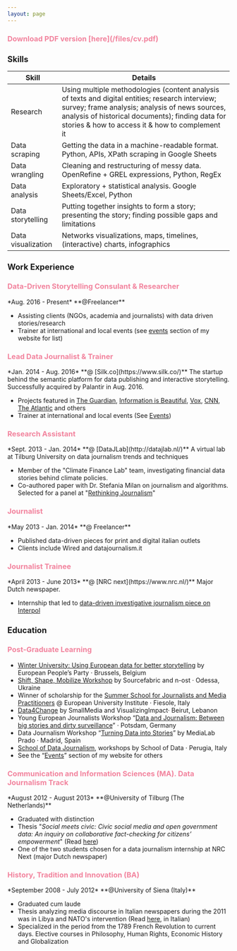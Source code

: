 ```yaml
---
layout: page
---
```


<h3 style="color:#F2849E">Download PDF version [here](/files/cv.pdf)</h3>
<h2 style="font-size:1.3em">Skills</h2>

Skill | Details
--- | ---
Research | Using multiple methodologies (content analysis of texts and digital entities; research interview; survey; frame analysis; analysis of news sources, analysis of historical documents); finding data for stories & how to access it & how to complement it 
Data scraping | Getting the data in a machine-readable format. Python, APIs, XPath scraping in Google Sheets
Data wrangling | Cleaning and restructuring of messy data. OpenRefine + GREL expressions, Python, RegEx
Data analysis | Exploratory + statistical analysis. Google Sheets/Excel, Python
Data storytelling | Putting together insights to form a story; presenting the story; finding possible gaps and limitations
Data visualization | Networks visualizations, maps, timelines, (interactive) charts, infographics  


<h2 style="font-size:1.3em">Work Experience</h2>

<h3 style="color:#F2849E">Data-Driven Storytelling Consulant & Researcher</h3>
*Aug. 2016 - Present*  
**@Freelancer**  

- Assisting clients (NGOs, academia and journalists) with data driven stories/research  
- Trainer at international and local events  (see [events](/events) section of my website for list)


<h3 style="color:#F2849E">Lead Data Journalist & Trainer</h3>
*Jan. 2014 - Aug. 2016*  
**@ [Silk.co](https://www.silk.co/)**  
The startup behind the semantic platform for data publishing and interactive storytelling. Successfully acquired by Palantir in Aug. 2016.  

- Projects featured in [The Guardian](https://www.theguardian.com/film/2015/sep/22/female-film-makers-a-minority-at-venice-and-toronto-festivals), [Information is Beautiful](http://www.informationisbeautifulawards.com/news/61-silk-s-women-in-film), [Vox](http://www.vox.com/2015/1/26/7907707/measles-symptoms-vaccine), [CNN](http://edition.cnn.com/2015/02/02/health/measles-how-bad-can-it-be/), [The Atlantic](http://www.theatlantic.com/health/archive/2015/01/the-new-measles/384738/) and others  
- Trainer at international and local events (See [Events](/events))

<h3 style="color:#F2849E">Research Assistant</h3>
*Sept. 2013 - Jan. 2014*  
**@ [DataJLab](http://datajlab.nl/)**  
A virtual lab at Tilburg University on data journalism trends and techniques 
 
- Member of the "Climate Finance Lab" team, investigating financial data stories behind climate policies.
- Co-authored paper with Dr. Stefania Milan on journalism and algorithms. Selected for a panel at "[Rethinking Journalism](http://www.rug.nl/research/icog/research/research-centres/centre-for-journalism-and-mediastudies/events-and-activities/agenda/rethinking-journalism-ii-the-societal-role-relevance-of-journalism-in-a-digital-age?lang=en)"

<h3 style="color:#F2849E">Journalist</h3>
*May 2013 - Jan. 2014*  
**@ Freelancer**  

- Published data-driven pieces for print and digital italian outlets  
- Clients include Wired and datajournalism.it

<h3 style="color:#F2849E">Journalist Trainee</h3>
*April 2013 - June 2013*  
**@ [NRC next](https://www.nrc.nl/)**  
Major Dutch newspaper.  

- Internship that led to [data-driven investigative journalism piece on Interpol](/page/2013/10/01/page-interpol)  

<h2 style="font-size:1.3em">Education</h2>
<h3 style="color:#F2849E">Post-Graduate Learning</h3>

- [Winter University: Using European data for better storytelling](http://web.cor.europa.eu/epp/Events/SummerUniversity/Pages/2016-eppwu-data-journalism.aspx) by European People’s Party · Brussels, Belgium  
- [Shift, Shape, Mobilize Workshop](https://blog.sourcefabric.org/en/news/blog/3487/Shift-Shape-Mobilize-goes-to-Odessa!.htm) by Sourcefabric and n-ost · Odessa, Ukraine  
- Winner of scholarship for the [Summer School for Journalists and Media Practitioners](http://cmpf.eui.eu/training/summer-school-2016.aspx) @ European University Institute · Fiesole, Italy  
- [Data4Change](https://smallmedia.org.uk/work/data4change-beirut) by SmallMedia and VisualizingImpact· Beirut, Lebanon  
- Young European Journalists Workshop “[Data and Journalism: Between big stories and dirty surveillance](http://www.m100potsdam.de/en/m100-en/youth-media-workshop/2014.html)” · Potsdam, Germany  
- Data Journalism Workshop “[Turning Data into Stories](http://medialab-prado.es/article/taller_periodismo1)” by MediaLab Prado · Madrid, Spain  
- [School of Data Journalism](http://schoolofdata.org/school-of-data-journalism-international-journalism-festival-perugia/), workshops by School of Data · Perugia, Italy  
- See the “[Events](/events)” section of my website for others

<h3 style="color:#F2849E">Communication and Information Sciences (MA). Data Journalism Track</h3>
*August 2012 - August 2013*  
**@University of Tilburg (The Netherlands)**  

- Graduated with distinction 
- Thesis "*Social meets civic: Civic social media and open government data: An inquiry on collaborative fact-checking for citizens’ empowerment*" (Read [here](/social-civic-media))
- One of the two students chosen for a data journalism internship at NRC Next (major Dutch newspaper)

<h3 style="color:#F2849E">History, Tradition and Innovation (BA)</h3>
*September 2008 - July 2012*  
**@University of Siena (Italy)**
  
- Graduated cum laude
- Thesis analyzing media discourse in Italian newspapers during the 2011 was in Libya and NATO's intervention (Read [here](/war-in-libya), in Italian)
- Specialized in the period from the 1789 French Revolution to current days. Elective courses in Philosophy, Human Rights, Economic History and Globalization